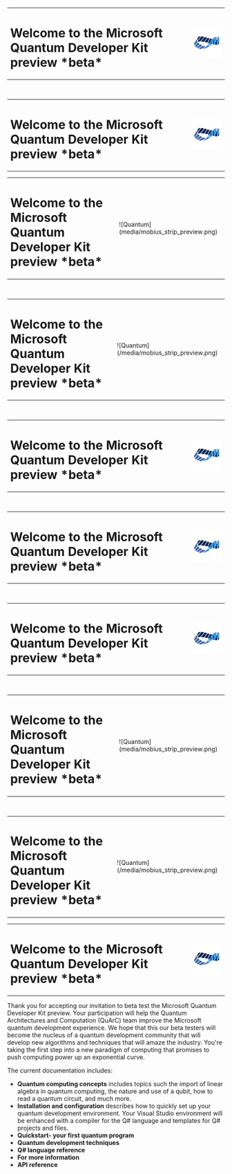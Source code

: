 <table>
<tr><td><H1> Welcome to the Microsoft Quantum Developer Kit preview *beta*</td><td><img src=media/mobius_strip_preview.png></td></tr>
</table></br>

<table>
<tr><td><H1> Welcome to the Microsoft Quantum Developer Kit preview *beta*</td><td><img src= media/mobius_strip_preview.png></td></tr>
</table>

<table>
<tr><td><H1> Welcome to the Microsoft Quantum Developer Kit preview *beta*</td><td>![Quantum](media/mobius_strip_preview.png)</td></tr>
</table></br>


<table>
<tr><td><H1> Welcome to the Microsoft Quantum Developer Kit preview *beta*</td><td>![Quantum](/media/mobius_strip_preview.png)</td></tr>
</table></br>

<table>
<tr><td><H1> Welcome to the Microsoft Quantum Developer Kit preview *beta*</td><td><p><img src= media/mobius_strip_preview.png></p></td></tr>
</table></br>

<table>
<tr><td><H1> Welcome to the Microsoft Quantum Developer Kit preview *beta*</td><td><img src=media/mobius_strip_preview.png></td></tr>
</table></br>

<table>
<tr><td><H1> Welcome to the Microsoft Quantum Developer Kit preview *beta*</td><td><img src= media/mobius_strip_preview.png></td></tr>
</table></br>

<table>
<tr><td><H1> Welcome to the Microsoft Quantum Developer Kit preview *beta*</td><td>![Quantum](media/mobius_strip_preview.png)</td></tr>
</table></br>


<table>
<tr><td><H1> Welcome to the Microsoft Quantum Developer Kit preview *beta*</td><td>![Quantum](/media/mobius_strip_preview.png)</td></tr>
</table>

<table>
<tr><td><H1> Welcome to the Microsoft Quantum Developer Kit preview *beta*</td><td><p><img src= media/mobius_strip_preview.png></p></td></tr>
</table>


Thank you for accepting our invitation to beta test the Microsoft Quantum Developer Kit preview. Your participation will help the Quantum Architectures and Computation (QuArC) team improve the Microsoft quantum development experience. We hope that this our beta testers will become the nucleus of a quantum development community that will develop new algorithms and techniques that will amaze the industry. You're taking the first step into a new paradigm of computing that promises to push computing power up an exponential curve.

The current documentation includes:
* **Quantum computing concepts** includes topics such the import of linear algebra in quantum computing, the nature and use of a qubit, how to read a quantum circuit, and much more.
* **Installation and configuration** describes how to quickly set up your quantum development environment. Your Visual Studio environment will be enhanced with a compiler for the Q# language and templates for Q# projects and files.
* **Quickstart- your first quantum program**
* **Quantum development techniques**
* **Q# language reference**
* **For more information**
* **API reference**

<!---
![Microsoft Quantum](media/mobius_strip_preview.png)
--->


